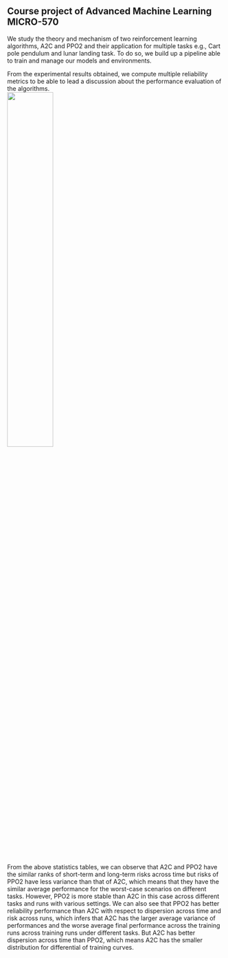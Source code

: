 ## Course project of Advanced Machine Learning MICRO-570

We study the theory and mechanism of two reinforcement
learning algorithms, A2C and PPO2 and their application for
multiple tasks e.g., Cart pole pendulum and lunar landing task.
To do so, we build up a pipeline able to train and manage
our models and environments. 


From the experimental results
obtained, we compute multiple reliability metrics to be able
to lead a discussion about the performance evaluation of the
algorithms. \
<img src="https://user-images.githubusercontent.com/58901415/160098624-97d4982c-d80a-4e0b-b442-2387911759c3.png" width="46%" height="46%" />   
From the above statistics tables, we can observe that A2C and PPO2 have the similar
ranks of short-term and long-term risks across time but
risks of PPO2 have less variance than that of A2C, which
means that they have the similar average performance for
the worst-case scenarios on different tasks. However, PPO2
is more stable than A2C in this case across different tasks
and runs with various settings. We can also see that PPO2
has better reliability performance than A2C with respect to
dispersion across time and risk across runs, which infers that
A2C has the larger average variance of performances and
the worse average final performance across the training runs
across training runs under different tasks. But A2C has better
dispersion across time than PPO2, which means A2C has the
smaller distribution for differential of training curves.
